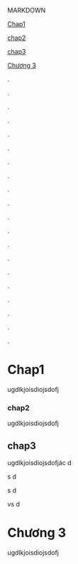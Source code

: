 MARKDOWN

[Chap1](#chap1)

[chap2](#chap2)

[chap3](#chap3)

[Chương 3](#chap3.2)

.

.

.

.

.

.

.

.

.

.

.

.

.

.

.

.

.

.

.

.

# Chap1
ugdlkjoisdiojsdofj

### chap2
ugdlkjoisdiojsdofj

## chap3
ugdlkjoisdiojsdofjác
d


s
d


s
d

vs
d


# <a name="chap3.2"></a>Chương 3
ugdlkjoisdiojsdofj
